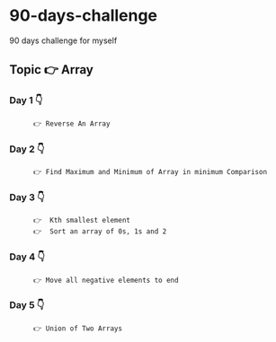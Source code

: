 # 90-days-challenge
90 days challenge for myself 
## Topic 👉 Array 
### Day 1 👇
          👉 Reverse An Array
### Day 2 👇
          👉 Find Maximum and Minimum of Array in minimum Comparison
### Day 3 👇
          👉  Kth smallest element
	      👉  Sort an array of 0s, 1s and 2 
### Day 4 👇
	      👉 Move all negative elements to end
### Day 5 👇
          👉 Union of Two Arrays


	  
	  
	 
	 
	
